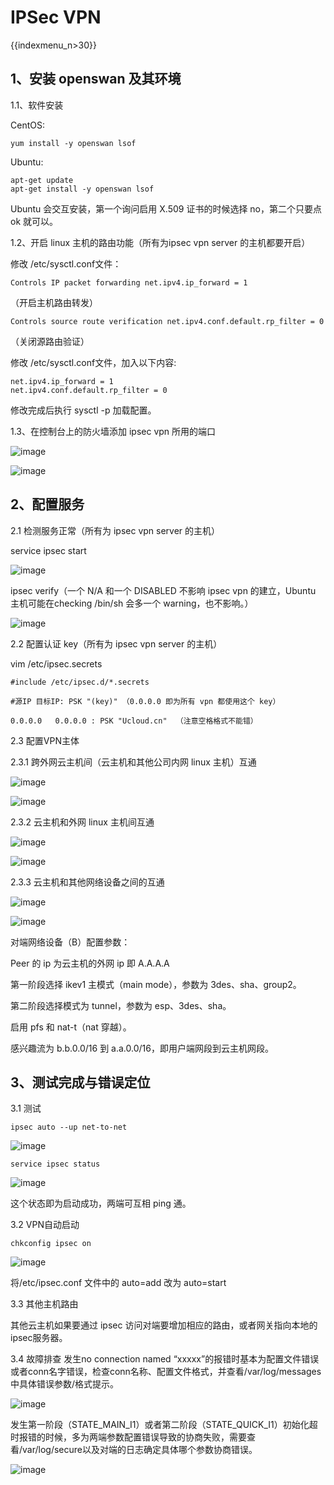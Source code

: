 # IPSec VPN

{{indexmenu_n>30}}

## 1、安装 openswan 及其环境

1.1、软件安装

CentOS:

    yum install -y openswan lsof

Ubuntu:

    apt-get update
    apt-get install -y openswan lsof

Ubuntu 会交互安装，第一个询问启用 X.509 证书的时候选择 no，第二个只要点 ok 就可以。

1.2、开启 linux 主机的路由功能（所有为ipsec vpn server 的主机都要开启）

修改 /etc/sysctl.conf文件：

    Controls IP packet forwarding net.ipv4.ip_forward = 1

（开启主机路由转发）

    Controls source route verification net.ipv4.conf.default.rp_filter = 0

（关闭源路由验证）

修改 /etc/sysctl.conf文件，加入以下内容:

    net.ipv4.ip_forward = 1
    net.ipv4.conf.default.rp_filter = 0

修改完成后执行 sysctl -p 加载配置。

1.3、在控制台上的防火墙添加 ipsec vpn 所用的端口

![image](/images/vpn01.jpg)

![image](/images/vpn02.jpg)

## 2、配置服务

2.1 检测服务正常（所有为 ipsec vpn server 的主机）

service ipsec start

![image](/images/vpn03.jpg)

ipsec verify（一个 N/A 和一个 DISABLED 不影响 ipsec vpn 的建立，Ubuntu 主机可能在checking
/bin/sh 会多一个 warning，也不影响。）

![image](/images/vpn04.jpg)

2.2 配置认证 key（所有为 ipsec vpn server 的主机）

vim /etc/ipsec.secrets

    #include /etc/ipsec.d/*.secrets
    
    #源IP 目标IP: PSK "(key)" （0.0.0.0 即为所有 vpn 都使用这个 key）
    
    0.0.0.0   0.0.0.0 : PSK "Ucloud.cn"  （注意空格格式不能错）

2.3 配置VPN主体

2.3.1 跨外网云主机间（云主机和其他公司内网 linux 主机）互通

![image](/images/vpn05.jpg)

![image](/images/vpn06.jpg)

2.3.2 云主机和外网 linux 主机间互通

![image](/images/vpn07.jpg)

![image](/images/vpn08.jpg)

2.3.3 云主机和其他网络设备之间的互通

![image](/images/vpn09.jpg)

![image](/images/vpn10.jpg)

对端网络设备（B）配置参数：

Peer 的 ip 为云主机的外网 ip 即 A.A.A.A

第一阶段选择 ikev1 主模式（main mode），参数为 3des、sha、group2。

第二阶段选择模式为 tunnel，参数为 esp、3des、sha。

启用 pfs 和 nat-t（nat 穿越）。

感兴趣流为 b.b.0.0/16 到 a.a.0.0/16，即用户端网段到云主机网段。

## 3、测试完成与错误定位

3.1 测试

```
ipsec auto --up net-to-net
```

![image](/images/vpn11.jpg)

```
service ipsec status
```

![image](/images/vpn12.jpg)

这个状态即为启动成功，两端可互相 ping 通。

3.2 VPN自动启动

    chkconfig ipsec on

![image](/images/vpn13.jpg)

将/etc/ipsec.conf 文件中的 auto=add 改为 auto=start

3.3 其他主机路由

其他云主机如果要通过 ipsec 访问对端要增加相应的路由，或者网关指向本地的 ipsec服务器。

3.4 故障排查 发生no connection named
“xxxxx”的报错时基本为配置文件错误或者conn名字错误，检查conn名称、配置文件格式，并查看/var/log/messages中具体错误参数/格式提示。

![image](/images/vpn14.jpg)

发生第一阶段（STATE\_MAIN\_I1）或者第二阶段（STATE\_QUICK\_I1）初始化超时报错的时候，多为两端参数配置错误导致的协商失败，需要查看/var/log/secure以及对端的日志确定具体哪个参数协商错误。

![image](/images/vpn15.jpg)
